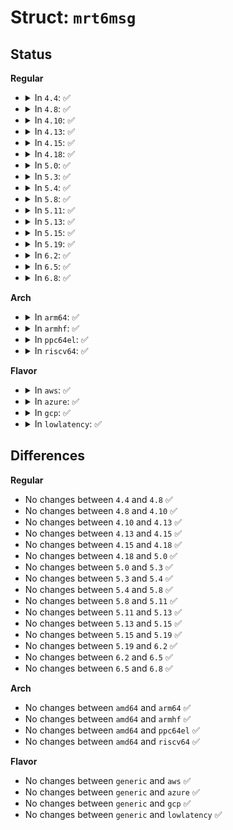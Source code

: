 # Struct: <code>mrt6msg</code>

## Status
<b>Regular</b>
<ul>
<li>
<details>
<summary>In <code>4.4</code>: ✅</summary>

```c
struct mrt6msg {
    __u8 im6_mbz;
    __u8 im6_msgtype;
    __u16 im6_mif;
    __u32 im6_pad;
    struct in6_addr im6_src;
    struct in6_addr im6_dst;
};
```
</details>
</li>
<li>
<details>
<summary>In <code>4.8</code>: ✅</summary>

```c
struct mrt6msg {
    __u8 im6_mbz;
    __u8 im6_msgtype;
    __u16 im6_mif;
    __u32 im6_pad;
    struct in6_addr im6_src;
    struct in6_addr im6_dst;
};
```
</details>
</li>
<li>
<details>
<summary>In <code>4.10</code>: ✅</summary>

```c
struct mrt6msg {
    __u8 im6_mbz;
    __u8 im6_msgtype;
    __u16 im6_mif;
    __u32 im6_pad;
    struct in6_addr im6_src;
    struct in6_addr im6_dst;
};
```
</details>
</li>
<li>
<details>
<summary>In <code>4.13</code>: ✅</summary>

```c
struct mrt6msg {
    __u8 im6_mbz;
    __u8 im6_msgtype;
    __u16 im6_mif;
    __u32 im6_pad;
    struct in6_addr im6_src;
    struct in6_addr im6_dst;
};
```
</details>
</li>
<li>
<details>
<summary>In <code>4.15</code>: ✅</summary>

```c
struct mrt6msg {
    __u8 im6_mbz;
    __u8 im6_msgtype;
    __u16 im6_mif;
    __u32 im6_pad;
    struct in6_addr im6_src;
    struct in6_addr im6_dst;
};
```
</details>
</li>
<li>
<details>
<summary>In <code>4.18</code>: ✅</summary>

```c
struct mrt6msg {
    __u8 im6_mbz;
    __u8 im6_msgtype;
    __u16 im6_mif;
    __u32 im6_pad;
    struct in6_addr im6_src;
    struct in6_addr im6_dst;
};
```
</details>
</li>
<li>
<details>
<summary>In <code>5.0</code>: ✅</summary>

```c
struct mrt6msg {
    __u8 im6_mbz;
    __u8 im6_msgtype;
    __u16 im6_mif;
    __u32 im6_pad;
    struct in6_addr im6_src;
    struct in6_addr im6_dst;
};
```
</details>
</li>
<li>
<details>
<summary>In <code>5.3</code>: ✅</summary>

```c
struct mrt6msg {
    __u8 im6_mbz;
    __u8 im6_msgtype;
    __u16 im6_mif;
    __u32 im6_pad;
    struct in6_addr im6_src;
    struct in6_addr im6_dst;
};
```
</details>
</li>
<li>
<details>
<summary>In <code>5.4</code>: ✅</summary>

```c
struct mrt6msg {
    __u8 im6_mbz;
    __u8 im6_msgtype;
    __u16 im6_mif;
    __u32 im6_pad;
    struct in6_addr im6_src;
    struct in6_addr im6_dst;
};
```
</details>
</li>
<li>
<details>
<summary>In <code>5.8</code>: ✅</summary>

```c
struct mrt6msg {
    __u8 im6_mbz;
    __u8 im6_msgtype;
    __u16 im6_mif;
    __u32 im6_pad;
    struct in6_addr im6_src;
    struct in6_addr im6_dst;
};
```
</details>
</li>
<li>
<details>
<summary>In <code>5.11</code>: ✅</summary>

```c
struct mrt6msg {
    __u8 im6_mbz;
    __u8 im6_msgtype;
    __u16 im6_mif;
    __u32 im6_pad;
    struct in6_addr im6_src;
    struct in6_addr im6_dst;
};
```
</details>
</li>
<li>
<details>
<summary>In <code>5.13</code>: ✅</summary>

```c
struct mrt6msg {
    __u8 im6_mbz;
    __u8 im6_msgtype;
    __u16 im6_mif;
    __u32 im6_pad;
    struct in6_addr im6_src;
    struct in6_addr im6_dst;
};
```
</details>
</li>
<li>
<details>
<summary>In <code>5.15</code>: ✅</summary>

```c
struct mrt6msg {
    __u8 im6_mbz;
    __u8 im6_msgtype;
    __u16 im6_mif;
    __u32 im6_pad;
    struct in6_addr im6_src;
    struct in6_addr im6_dst;
};
```
</details>
</li>
<li>
<details>
<summary>In <code>5.19</code>: ✅</summary>

```c
struct mrt6msg {
    __u8 im6_mbz;
    __u8 im6_msgtype;
    __u16 im6_mif;
    __u32 im6_pad;
    struct in6_addr im6_src;
    struct in6_addr im6_dst;
};
```
</details>
</li>
<li>
<details>
<summary>In <code>6.2</code>: ✅</summary>

```c
struct mrt6msg {
    __u8 im6_mbz;
    __u8 im6_msgtype;
    __u16 im6_mif;
    __u32 im6_pad;
    struct in6_addr im6_src;
    struct in6_addr im6_dst;
};
```
</details>
</li>
<li>
<details>
<summary>In <code>6.5</code>: ✅</summary>

```c
struct mrt6msg {
    __u8 im6_mbz;
    __u8 im6_msgtype;
    __u16 im6_mif;
    __u32 im6_pad;
    struct in6_addr im6_src;
    struct in6_addr im6_dst;
};
```
</details>
</li>
<li>
<details>
<summary>In <code>6.8</code>: ✅</summary>

```c
struct mrt6msg {
    __u8 im6_mbz;
    __u8 im6_msgtype;
    __u16 im6_mif;
    __u32 im6_pad;
    struct in6_addr im6_src;
    struct in6_addr im6_dst;
};
```
</details>
</li>
</ul>
<b>Arch</b>
<ul>
<li>
<details>
<summary>In <code>arm64</code>: ✅</summary>

```c
struct mrt6msg {
    __u8 im6_mbz;
    __u8 im6_msgtype;
    __u16 im6_mif;
    __u32 im6_pad;
    struct in6_addr im6_src;
    struct in6_addr im6_dst;
};
```
</details>
</li>
<li>
<details>
<summary>In <code>armhf</code>: ✅</summary>

```c
struct mrt6msg {
    __u8 im6_mbz;
    __u8 im6_msgtype;
    __u16 im6_mif;
    __u32 im6_pad;
    struct in6_addr im6_src;
    struct in6_addr im6_dst;
};
```
</details>
</li>
<li>
<details>
<summary>In <code>ppc64el</code>: ✅</summary>

```c
struct mrt6msg {
    __u8 im6_mbz;
    __u8 im6_msgtype;
    __u16 im6_mif;
    __u32 im6_pad;
    struct in6_addr im6_src;
    struct in6_addr im6_dst;
};
```
</details>
</li>
<li>
<details>
<summary>In <code>riscv64</code>: ✅</summary>

```c
struct mrt6msg {
    __u8 im6_mbz;
    __u8 im6_msgtype;
    __u16 im6_mif;
    __u32 im6_pad;
    struct in6_addr im6_src;
    struct in6_addr im6_dst;
};
```
</details>
</li>
</ul>
<b>Flavor</b>
<ul>
<li>
<details>
<summary>In <code>aws</code>: ✅</summary>

```c
struct mrt6msg {
    __u8 im6_mbz;
    __u8 im6_msgtype;
    __u16 im6_mif;
    __u32 im6_pad;
    struct in6_addr im6_src;
    struct in6_addr im6_dst;
};
```
</details>
</li>
<li>
<details>
<summary>In <code>azure</code>: ✅</summary>

```c
struct mrt6msg {
    __u8 im6_mbz;
    __u8 im6_msgtype;
    __u16 im6_mif;
    __u32 im6_pad;
    struct in6_addr im6_src;
    struct in6_addr im6_dst;
};
```
</details>
</li>
<li>
<details>
<summary>In <code>gcp</code>: ✅</summary>

```c
struct mrt6msg {
    __u8 im6_mbz;
    __u8 im6_msgtype;
    __u16 im6_mif;
    __u32 im6_pad;
    struct in6_addr im6_src;
    struct in6_addr im6_dst;
};
```
</details>
</li>
<li>
<details>
<summary>In <code>lowlatency</code>: ✅</summary>

```c
struct mrt6msg {
    __u8 im6_mbz;
    __u8 im6_msgtype;
    __u16 im6_mif;
    __u32 im6_pad;
    struct in6_addr im6_src;
    struct in6_addr im6_dst;
};
```
</details>
</li>
</ul>

## Differences
<b>Regular</b>
<ul>
<li>
No changes between <code>4.4</code> and <code>4.8</code> ✅
</li>
<li>
No changes between <code>4.8</code> and <code>4.10</code> ✅
</li>
<li>
No changes between <code>4.10</code> and <code>4.13</code> ✅
</li>
<li>
No changes between <code>4.13</code> and <code>4.15</code> ✅
</li>
<li>
No changes between <code>4.15</code> and <code>4.18</code> ✅
</li>
<li>
No changes between <code>4.18</code> and <code>5.0</code> ✅
</li>
<li>
No changes between <code>5.0</code> and <code>5.3</code> ✅
</li>
<li>
No changes between <code>5.3</code> and <code>5.4</code> ✅
</li>
<li>
No changes between <code>5.4</code> and <code>5.8</code> ✅
</li>
<li>
No changes between <code>5.8</code> and <code>5.11</code> ✅
</li>
<li>
No changes between <code>5.11</code> and <code>5.13</code> ✅
</li>
<li>
No changes between <code>5.13</code> and <code>5.15</code> ✅
</li>
<li>
No changes between <code>5.15</code> and <code>5.19</code> ✅
</li>
<li>
No changes between <code>5.19</code> and <code>6.2</code> ✅
</li>
<li>
No changes between <code>6.2</code> and <code>6.5</code> ✅
</li>
<li>
No changes between <code>6.5</code> and <code>6.8</code> ✅
</li>
</ul>
<b>Arch</b>
<ul>
<li>
No changes between <code>amd64</code> and <code>arm64</code> ✅
</li>
<li>
No changes between <code>amd64</code> and <code>armhf</code> ✅
</li>
<li>
No changes between <code>amd64</code> and <code>ppc64el</code> ✅
</li>
<li>
No changes between <code>amd64</code> and <code>riscv64</code> ✅
</li>
</ul>
<b>Flavor</b>
<ul>
<li>
No changes between <code>generic</code> and <code>aws</code> ✅
</li>
<li>
No changes between <code>generic</code> and <code>azure</code> ✅
</li>
<li>
No changes between <code>generic</code> and <code>gcp</code> ✅
</li>
<li>
No changes between <code>generic</code> and <code>lowlatency</code> ✅
</li>
</ul>
